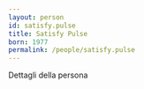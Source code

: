 ```yaml
---
layout: person
id: satisfy.pulse
title: Satisfy Pulse
born: 1977
permalink: /people/satisfy.pulse
---
```


Dettagli della persona 